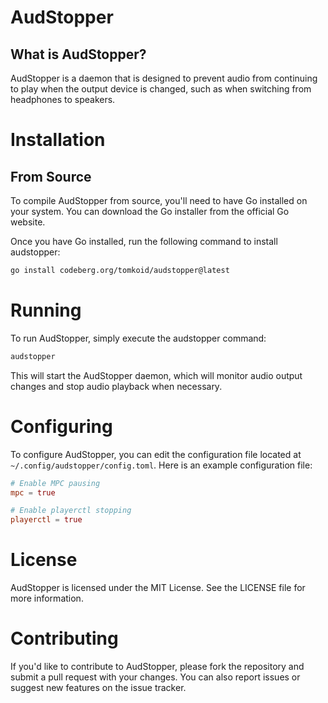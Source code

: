 # AudStopper

## What is AudStopper?

AudStopper is a daemon that is designed to prevent audio from continuing to play when the output device is changed, such as when switching from headphones to speakers.

# Installation
 
## From Source

To compile AudStopper from source, you'll need to have Go installed on your system. You can download the Go installer from the official Go website.

Once you have Go installed, run the following command to install audstopper:

```bash
go install codeberg.org/tomkoid/audstopper@latest
```

# Running

To run AudStopper, simply execute the audstopper command:

```bash
audstopper
```

This will start the AudStopper daemon, which will monitor audio output changes and stop audio playback when necessary.

# Configuring

To configure AudStopper, you can edit the configuration file located at `~/.config/audstopper/config.toml`. Here is an example configuration file:

```toml
# Enable MPC pausing 
mpc = true 

# Enable playerctl stopping 
playerctl = true
```

# License
 
AudStopper is licensed under the MIT License. See the LICENSE file for more information.

# Contributing
 
If you'd like to contribute to AudStopper, please fork the repository and submit a pull request with your changes. You can also report issues or suggest new features on the issue tracker.
